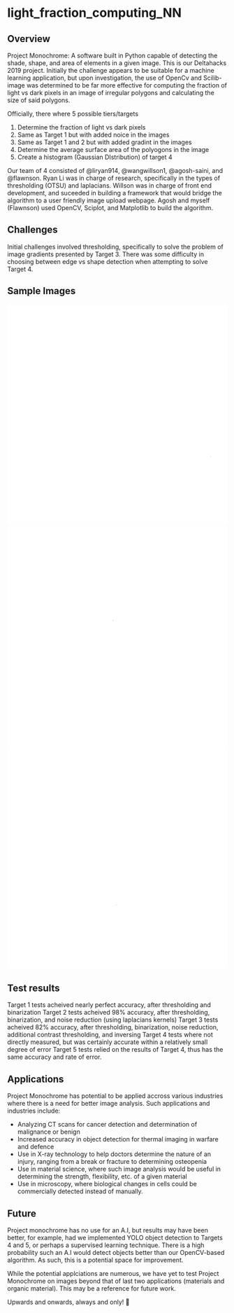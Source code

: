 # light_fraction_computing_NN
## Overview
Project Monochrome: A software built in Python capable of detecting the shade, shape, and area of elements in a given image. This is our Deltahacks 2019 project. Initially the challenge appears to be suitable for a machine learning application, but upon investigation, the use of OpenCv and Scilib-image was determined to be far more effective for computing the fraction of light vs dark pixels in an image of irregular polygons and calculating the size of said polygons.

Officially, there where 5 possible tiers/targets
1. Determine the fraction of light vs dark pixels
2. Same as Target 1 but with added noice in the images
3. Same as Target 1 and 2 but with added gradint in the images
4. Determine the average surface area of the polyogons in the image
5. Create a histogram (Gaussian DIstribution) of target 4

Our team of 4 consisted of @liryan914, @wangwillson1, @agosh-saini, and @flawnson. Ryan Li was in charge of research, specifically in the types of thresholding (OTSU) and laplacians. Willson was in charge of front end development, and suceeded in building a framework that would bridge the algorithm to a user friendly image upload webpage. Agosh and myself (Flawnson) used OpenCV, Sciplot, and Matplotlib to build the algorithm.

## Challenges
Initial challenges involved thresholding, specifically to solve the problem of image gradients presented by Target 3. There was some difficulty in choosing between edge vs shape detection when attempting to solve Target 4.

## Sample Images
![](image_grad_82.png) ![](image_grad_83.png) ![](image_grad_86.png)

## Test results
Target 1 tests acheived nearly perfect accuracy, after thresholding and binarization
Target 2 tests acheived 98% accuracy, after thresholding, binarization, and noise reduction (using laplacians kernels)
Target 3 tests acheived 82% accuracy, after thresholding, binarization, noise reduction, additional contrast thresholding, and inversing
Target 4 tests where not directly measured, but was certainly accurate within a relatively small degree of error
Target 5 tests relied on the results of Target 4, thus has the same accuracy and rate of error.

## Applications
Project Monochrome has potential to be applied accross various industries where there is a need for better image analysis. Such applications and industries include:

* Analyzing CT scans for cancer detection and determination of malignance or benign
* Increased accuracy in object detection for thermal imaging in warfare and defence
* Use in X-ray technology to help doctors determine the nature of an injury, ranging from a break or fracture to determining osteopenia
* Use in material science, where such image analysis would be useful in determining the strength, flexibility, etc. of a given material
* Use in microscopy, where biological changes in cells could be commercially detected instead of manually.

## Future
Project monochrome has no use for an A.I, but results may have been better, for example, had we implemented YOLO object detection to Targets 4 and 5, or perhaps a supervised learning technique. There is a high probability such an A.I would detect objects better than our OpenCV-based algorithm. As such, this is a potential space for improvement.

While the potential applciations are numerous, we have yet to test Project Monochrome on images beyond that of last two applications (materials and organic material). This may be a reference for future work.

Upwards and onwards, always and only! :rocket:
